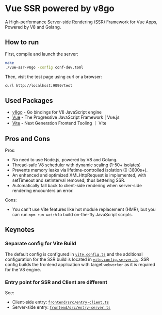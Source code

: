 # Vue SSR powered by v8go

A High-performance Server-side Rendering (SSR) Framework for Vue Apps, Powered by V8 and Golang.

## How to run

First, compile and launch the server:
```bash
make
./vue-ssr-v8go -config conf-dev.toml
```

Then, visit the test page using curl or a browser:
```bash
curl http://localhost:9090/test
```

## Used Packages

- [v8go](https://github.com/tommie/v8go) - Go bindings for V8 JavaScript engine
- [Vue](https://vuejs.org/) - The Progressive JavaScript Framework | Vue.js
- [Vite](https://vite.dev/) - Next Generation Frontend Tooling ｜ Vite

## Pros and Cons

Pros:
- No need to use Node.js, powered by V8 and Golang.
- Thread-safe V8 scheduler with dynamic scaling (1-50+ isolates)
- Prevents memory leaks via lifetime-controlled isolation (0-3600s+).
- An enhanced and optimized XMLHttpRequest is implemented, with setTimeout and setInterval removed, thus bettering SSR.
- Automatically fall back to client-side rendering when server-side rendering encounters an error.

Cons:
- You can't use Vite features like hot module replacement (HMR), but you can run `npm run watch` to build on-the-fly JavaScript scripts.


## Keynotes

### Separate config for Vite Build

The default config is configured in [`vite.config.ts`](frontend/vite.config.ts) and the additional configuration for the SSR build is located in [`vite.config.server.ts`](frontend/vite.config.server.ts).
SSR config builds the frontend application with target `webworker` as it is required for the V8 engine.

### Entry point for SSR and Client are different

See:
- Client-side entry: [`frontend/src/entry-client.ts`](frontend/src/entry-client.ts)
- Server-side entry: [`frontend/src/entry-server.ts`](frontend/src/entry-server.ts)

